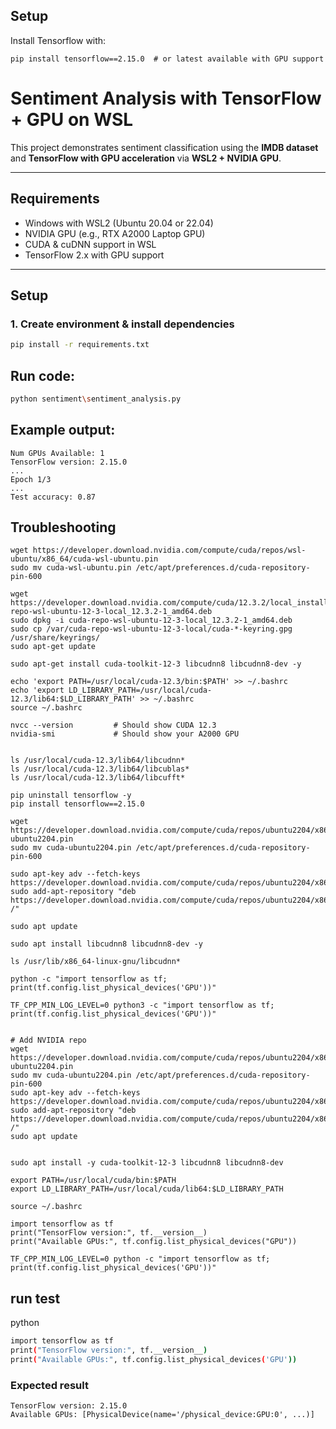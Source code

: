 ## Setup

Install Tensorflow with:

```
pip install tensorflow==2.15.0  # or latest available with GPU support
```

# Sentiment Analysis with TensorFlow + GPU on WSL

This project demonstrates sentiment classification using the **IMDB dataset** and **TensorFlow with GPU acceleration** via **WSL2 + NVIDIA GPU**.

---

## Requirements

- Windows with WSL2 (Ubuntu 20.04 or 22.04)
- NVIDIA GPU (e.g., RTX A2000 Laptop GPU)
- CUDA & cuDNN support in WSL
- TensorFlow 2.x with GPU support

---

## Setup

### 1. Create environment & install dependencies

```bash
pip install -r requirements.txt
```

## Run code:

```bash
python sentiment\sentiment_analysis.py
```

## Example output:

```
Num GPUs Available: 1
TensorFlow version: 2.15.0
...
Epoch 1/3
...
Test accuracy: 0.87
```


## Troubleshooting

```
wget https://developer.download.nvidia.com/compute/cuda/repos/wsl-ubuntu/x86_64/cuda-wsl-ubuntu.pin
sudo mv cuda-wsl-ubuntu.pin /etc/apt/preferences.d/cuda-repository-pin-600

wget https://developer.download.nvidia.com/compute/cuda/12.3.2/local_installers/cuda-repo-wsl-ubuntu-12-3-local_12.3.2-1_amd64.deb
sudo dpkg -i cuda-repo-wsl-ubuntu-12-3-local_12.3.2-1_amd64.deb
sudo cp /var/cuda-repo-wsl-ubuntu-12-3-local/cuda-*-keyring.gpg /usr/share/keyrings/
sudo apt-get update

sudo apt-get install cuda-toolkit-12-3 libcudnn8 libcudnn8-dev -y

echo 'export PATH=/usr/local/cuda-12.3/bin:$PATH' >> ~/.bashrc
echo 'export LD_LIBRARY_PATH=/usr/local/cuda-12.3/lib64:$LD_LIBRARY_PATH' >> ~/.bashrc
source ~/.bashrc

nvcc --version         # Should show CUDA 12.3
nvidia-smi             # Should show your A2000 GPU


ls /usr/local/cuda-12.3/lib64/libcudnn*
ls /usr/local/cuda-12.3/lib64/libcublas*
ls /usr/local/cuda-12.3/lib64/libcufft*

pip uninstall tensorflow -y
pip install tensorflow==2.15.0

wget https://developer.download.nvidia.com/compute/cuda/repos/ubuntu2204/x86_64/cuda-ubuntu2204.pin
sudo mv cuda-ubuntu2204.pin /etc/apt/preferences.d/cuda-repository-pin-600

sudo apt-key adv --fetch-keys https://developer.download.nvidia.com/compute/cuda/repos/ubuntu2204/x86_64/3bf863cc.pub
sudo add-apt-repository "deb https://developer.download.nvidia.com/compute/cuda/repos/ubuntu2204/x86_64/ /"

sudo apt update

sudo apt install libcudnn8 libcudnn8-dev -y

ls /usr/lib/x86_64-linux-gnu/libcudnn*

python -c "import tensorflow as tf; print(tf.config.list_physical_devices('GPU'))"

TF_CPP_MIN_LOG_LEVEL=0 python3 -c "import tensorflow as tf; print(tf.config.list_physical_devices('GPU'))"


# Add NVIDIA repo
wget https://developer.download.nvidia.com/compute/cuda/repos/ubuntu2204/x86_64/cuda-ubuntu2204.pin
sudo mv cuda-ubuntu2204.pin /etc/apt/preferences.d/cuda-repository-pin-600
sudo apt-key adv --fetch-keys https://developer.download.nvidia.com/compute/cuda/repos/ubuntu2204/x86_64/3bf863cc.pub
sudo add-apt-repository "deb https://developer.download.nvidia.com/compute/cuda/repos/ubuntu2204/x86_64/ /"
sudo apt update


sudo apt install -y cuda-toolkit-12-3 libcudnn8 libcudnn8-dev

export PATH=/usr/local/cuda/bin:$PATH
export LD_LIBRARY_PATH=/usr/local/cuda/lib64:$LD_LIBRARY_PATH

source ~/.bashrc

import tensorflow as tf
print("TensorFlow version:", tf.__version__)
print("Available GPUs:", tf.config.list_physical_devices("GPU"))

TF_CPP_MIN_LOG_LEVEL=0 python -c "import tensorflow as tf; print(tf.config.list_physical_devices('GPU'))"

```

## run test

python

```bash
import tensorflow as tf
print("TensorFlow version:", tf.__version__)
print("Available GPUs:", tf.config.list_physical_devices('GPU'))
```

### Expected result

```
TensorFlow version: 2.15.0
Available GPUs: [PhysicalDevice(name='/physical_device:GPU:0', ...)]
```

